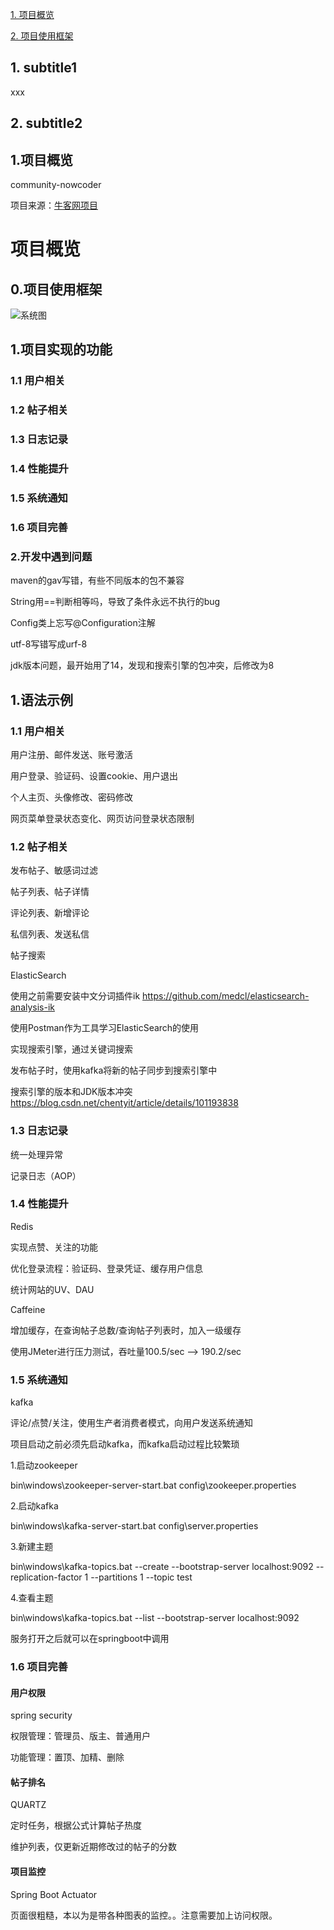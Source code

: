 [1. 项目概览](#1.项目概览)

[2. 项目使用框架](#2.项目使用框架)

## 1. subtitle1
xxx
## 2. subtitle2

## 1.项目概览 

community-nowcoder

项目来源：[牛客网项目](https://www.nowcoder.com/courses/semester/senior)

# 项目概览 
## 0.项目使用框架
![系统图](https://s1.ax1x.com/2020/08/19/dMIkVO.png)


## 1.项目实现的功能
### 1.1 用户相关
### 1.2 帖子相关
### 1.3 日志记录
### 1.4 性能提升
### 1.5 系统通知
### 1.6 项目完善 

### 2.开发中遇到问题
maven的gav写错，有些不同版本的包不兼容

String用==判断相等吗，导致了条件永远不执行的bug

Config类上忘写@Configuration注解

utf-8写错写成urf-8

jdk版本问题，最开始用了14，发现和搜索引擎的包冲突，后修改为8


<h2 id="1">1.语法示例</h2>

### 1.1 用户相关

用户注册、邮件发送、账号激活

用户登录、验证码、设置cookie、用户退出

个人主页、头像修改、密码修改

网页菜单登录状态变化、网页访问登录状态限制

### 1.2 帖子相关

发布帖子、敏感词过滤

帖子列表、帖子详情

评论列表、新增评论

私信列表、发送私信

帖子搜索

ElasticSearch

使用之前需要安装中文分词插件ik https://github.com/medcl/elasticsearch-analysis-ik

使用Postman作为工具学习ElasticSearch的使用

实现搜索引擎，通过关键词搜索

发布帖子时，使用kafka将新的帖子同步到搜索引擎中

搜索引擎的版本和JDK版本冲突
https://blog.csdn.net/chentyit/article/details/101193838

### 1.3 日志记录

统一处理异常

记录日志（AOP）

### 1.4 性能提升
Redis

实现点赞、关注的功能

优化登录流程：验证码、登录凭证、缓存用户信息

统计网站的UV、DAU

Caffeine

增加缓存，在查询帖子总数/查询帖子列表时，加入一级缓存

使用JMeter进行压力测试，吞吐量100.5/sec --> 190.2/sec

### 1.5 系统通知

kafka

评论/点赞/关注，使用生产者消费者模式，向用户发送系统通知

项目启动之前必须先启动kafka，而kafka启动过程比较繁琐

1.启动zookeeper

bin\windows\zookeeper-server-start.bat config\zookeeper.properties

2.启动kafka

bin\windows\kafka-server-start.bat config\server.properties

3.新建主题

bin\windows\kafka-topics.bat --create --bootstrap-server localhost:9092 --replication-factor 1 --partitions 1 --topic test

4.查看主题

bin\windows\kafka-topics.bat --list --bootstrap-server localhost:9092

服务打开之后就可以在springboot中调用

### 1.6 项目完善 
#### 用户权限
spring security

权限管理：管理员、版主、普通用户

功能管理：置顶、加精、删除

#### 帖子排名
QUARTZ

定时任务，根据公式计算帖子热度

维护列表，仅更新近期修改过的帖子的分数

#### 项目监控
Spring Boot Actuator

页面很粗糙，本以为是带各种图表的监控。。注意需要加上访问权限。